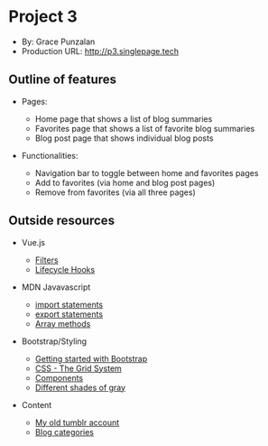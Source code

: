 # Project 3
+ By: Grace Punzalan
+ Production URL: <http://p3.singlepage.tech>

## Outline of features
- Pages:
    - Home page that shows a list of blog summaries
    - Favorites page that shows a list of favorite blog summaries
    - Blog post page that shows individual blog posts

- Functionalities:
    - Navigation bar to toggle between home and favorites pages
    - Add to favorites (via home and blog post pages)
    - Remove from favorites (via all three pages)

## Outside resources
- Vue.js 
    - [Filters](https://vuejs.org/v2/guide/filters.html)
    - [Lifecycle Hooks](https://vuejs.org/v2/guide/instance.html#Instance-Lifecycle-Hooks)

- MDN Javavascript
    - [import statements](https://developer.mozilla.org/en-US/docs/Web/JavaScript/Reference/Statements/import)
    - [export statements](https://developer.mozilla.org/en-US/docs/Web/JavaScript/Reference/Statements/export)
    - [Array methods](https://developer.mozilla.org/en-US/docs/Web/JavaScript/Reference/Global_Objects/Array)

- Bootstrap/Styling
    - [Getting started with Bootstrap](https://getbootstrap.com/docs/3.4/getting-started/)
    - [CSS - The Grid System](https://getbootstrap.com/docs/3.4/css/#grid)
    - [Components](https://getbootstrap.com/docs/3.4/components/)
    - [Different shades of gray](https://www.colorhexa.com/d3d3d3#:~:targetText=%23d3d3d3%20Color%20Information&targetText=In%20a%20RGB%20color%20space,and%20a%20lightness%20of%2082.7%25.)

- Content 
    - [My old tumblr account](https://spraysomegrace.tumblr.com/)
    - [Blog categories](https://bitrebels.com/social/most-popular-blog-categories-google/)
